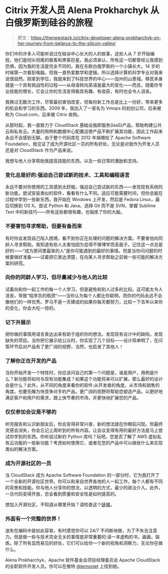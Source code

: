 # Citrix 开发人员 Alena Prokharchyk 从白俄罗斯到硅谷的旅程

> 原文：<https://thenewstack.io/citrix-developer-alena-prokharchyk-on-her-journey-from-belarus-to-the-silicon-valley/>

你们中的许多人可能听说过在硅谷中心长大的人的故事，这些人从 7 岁开始编程，他们是彻头彻尾的极客和黑客巨星。我必须承认，所有这一切都曾经让我感到恐惧，因为我的生活是完全不同的。我在东欧白俄罗斯的一个小镇长大，14 岁的时候第一次看到电脑。但我一直热爱数学和逻辑，所以选择计算机科学专业对我来说很自然。刚拿到学位，我就来到了科技世界的中心——加州的山景城。移民本身就是一个具有挑战性的过程——从母语转向英语是最大的变化——而且，随着你专业技能的增长，它会让你的生活变得极其有趣、有收获，有时也会令人沮丧。

我换过无数次工作，尽管最初害怕改变，但每份新工作总是比上一份好，带来更多的机会和学习的东西。2009 年，我加入了一家名为 Vmops 的初创公司，后来被称为 Cloud.com，后来被 Citrix 收购。

从那时起，我一直致力于 CloudStack 基础设施即服务(IaaS)产品，帮助构建公共云和私有云。大量的用例和数据中心配置迫使产品不断扩展其功能，因此工作起来永远不会感到无聊。由于整个代码库在 2012 年捐赠给了 Apache Software Foundation，我见证了成为开源社区一员的所有好处，无论是对我作为开发人员还是对 CloudStack 作为产品来说。

我想与他人分享帮助我提高技能的东西，以及一些日常的激励和支持。

### 变化总是好的:强迫自己尝试新的技术、工具和编程语言

永远不要对你使用的工具感到太舒服。强迫自己尝试新的东西——发现现有系统的新功能，尝试安装类似的软件，看看有什么不同。适应可能需要时间，但你总能在过程中学到一些新东西。我开始在 Windows 上开发，然后是 Fedora Linux，最后切换到 OS X。尝试 Python 和 Java，选择 Git 而不是 SVN，掌握 Sublime Text 中的新技巧——所有这些都很有趣，也锻炼了你的大脑。

### **不要害怕寻求帮助，但要有备而来**

有时你会发现自己陷入困境，看不到你正在处理的问题的解决方案。不要害怕向同龄人寻求帮助。我知道有些人太害怕因为显得不够博学而丢面子。记住这一点总是好的——“成为房间里最笨的人”是你可能遇到的最好的事情。但是当你问问题的时候要做好准备——试着把它表达清楚，在向某人寻求帮助之前做一些可能的解决方案的研究。

### **向你的同龄人学习，但尽量减少与他人的比较**

试着向和你一起工作的每一个人学习，但是避免和别人过多的比较。这可能太令人沮丧，导致“程序员的瓶颈”——当你认为每个人都比你聪明，而你的代码永远不会像他们的一样优秀。罗马不是一天建成的如果你每天都努力，比较一下去年以来你的变化，你会大吃一惊的。

### **记下并展示**

把你做的事情用语言表达出来有助于组织你的想法，发现现有设计中的缺陷，发现缺失的项目。当你把它展示给公众时，你实现了几个目标——设计简单明了，在问答环节后对产品有了更广阔的视野，当然，也启发了其他人！

### **了解你正在开发的产品**

当你开始开发一个特性时，你应该问自己的第一个问题是，谁是用户，用例是什么？新功能将如何与现有功能集成？如果这个功能将来可以扩展，那么最好的设计会是什么？此外，从不同的角度来看你的软件:从开发者的角度，从市场和销售的角度。也要先睹为快竞争对手的产品。更广阔的视野将帮助您塑造产品，以更好地满足客户和用户的需求，跟上快节奏的市场，并更快地扩展您的产品。

### **仅仅参加会议是不够的**

听完报告和认识新朋友后，你会变得非常兴奋，新的想法就在你眼前闪现。但最终灵感会消失，你会忘记上周听到的所有内容。让会议变得有用的最好方法是马上尝试你学到的东西。你听说过新的 Python 库吗？玩吧。您是否了解了 AWS 虚拟私有云功能的一些新功能？考虑如何使用它，或者在您的产品中可以做些什么来实现类似的解决方案。

### **成为开源社区的一员**

当 CloudStack 成为 Apache Software Foundation 的一部分时，它为我打开了一个全新的开源社区世界。你可以和来自世界各地的人一起工作，每个人都有不同的背景和技能。你与他人分享你的想法，以透明的方式，最少的政治介入。此外，一旦代码变得开放，您会看到质量和安全性是如何提高的。

想加入开源社区，不知道从哪里开始？请检查这个[链接](http://blog.smartbear.com/programming/14-ways-to-contribute-to-open-source-without-being-a-programming-genius-or-a-rock-star/)。

### **外面有一个完整的世界！**

迷失在编码中是如此容易，有时感觉你可以 24/7 不间断地做，为了不失去注意力。但是做一些与技术完全无关的事情是非常重要的:读一本虚构的书，画画，锻炼。除了所有显而易见的好处，它们可以给你一个新的视角和洞察力，无论你在做什么。

Alena Prokharchyk，Apache 软件基金会项目经理委员会 Apache CloudStack 的全职软件开发人员。你可以在推特 [@lemonjet](https://twitter.com/Lemonjet) 上找到她。

<svg xmlns:xlink="http://www.w3.org/1999/xlink" viewBox="0 0 68 31" version="1.1"><title>Group</title> <desc>Created with Sketch.</desc></svg>